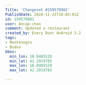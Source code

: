 ```yaml
---
Title: 'Changeset #159579982'
PublishDate: 2024-11-25T16:05:01Z
id: 159579982
user: Ancap-chan
comment: Updated a restaurant
created_by: Every Door Android 5.2
tags:
- Montenegro
- Budva
bbox:
  min_lon: 18.8465528
  min_lat: 42.2919785
  max_lon: 18.8465528
  max_lat: 42.2919785

---
```

